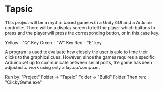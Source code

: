 # Tapsic
This project will be a rhythm based game with a Unity GUI and a Arduino controller. There will be a display screen to tell the player which buttons to press and the player will press the corresponding button, or in this case key.

Yellow - "Q" Key
Green - "W" Key
Red - "E" key

A program is used to evaluate how closely the user is able to time their clicks to the graphical cues. However, since the games requires a specific Arduino set up to communicate between serial ports, the game has been adjusted to work using only a laptop/computer.

Run by: 
"Project" Folder -> "Tapsic" Folder -> "Build" Folder
Then run: "ClickyGame.exe" 